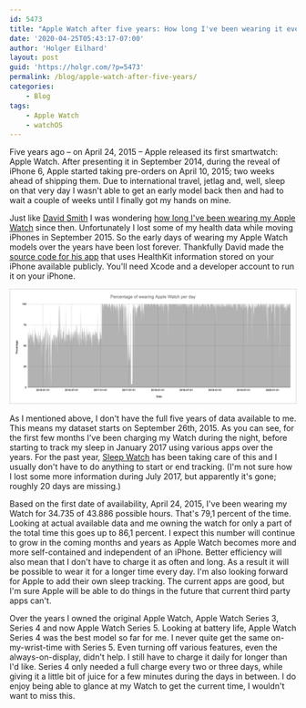 ```yaml
---
id: 5473
title: "Apple Watch after five years: How long I've been wearing it every day"
date: '2020-04-25T05:43:17-07:00'
author: 'Holger Eilhard'
layout: post
guid: 'https://holgr.com/?p=5473'
permalink: /blog/apple-watch-after-five-years/
categories:
    - Blog
tags:
    - Apple Watch
    - watchOS
---
```


Five years ago – on April 24, 2015 – Apple released its first smartwatch: Apple Watch. After presenting it in September 2014, during the reveal of iPhone 6, Apple started taking pre-orders on April 10, 2015; two weeks ahead of shipping them. Due to international travel, jetlag and, well, sleep on that very day I wasn't able to get an early model back then and had to wait a couple of weeks until I finally got my hands on mine.
<!--more-->
Just like [David Smith](http://twitter.com/_DavidSmith) I was wondering [how long I've been wearing my Apple Watch](https://david-smith.org/blog/2020/04/25/apple-watch-4-dot-4-years-on-my-wrist/) since then. Unfortunately I lost some of my health data while moving iPhones in September 2015. So the early days of wearing my Apple Watch models over the years have been lost forever. Thankfully David made the [source code for his app](https://github.com/UnderscoreDavidSmith/OnTheWrist) that uses HealthKit information stored on your iPhone available publicly. You'll need Xcode and a developer account to run it on your iPhone.

![Diagram showing how much I've worn Apple Watch over the past years](/images/Wearing-Apple-Watch.png)

As I mentioned above, I don't have the full five years of data available to me. This means my dataset starts on September 26th, 2015. As you can see, for the first few months I've been charging my Watch during the night, before starting to track my sleep in January 2017 using various apps over the years. For the past year, [Sleep Watch](https://apps.apple.com/app/sleep-watch-by-bodymatter/id1138066420) has been taking care of this and I usually don't have to do anything to start or end tracking. (I'm not sure how I lost some more information during July 2017, but apparently it's gone; roughly 20 days are missing.)

Based on the first date of availability, April 24, 2015, I've been wearing my Watch for 34.735 of 43.886 possible hours. That's 79,1 percent of the time. Looking at actual available data and me owning the watch for only a part of the total time this goes up to 86,1 percent. I expect this number will continue to grow in the coming months and years as Apple Watch becomes more and more self-contained and independent of an iPhone. Better efficiency will also mean that I don't have to charge it as often and long. As a result it will be possible to wear it for a longer time every day. I'm also looking forward for Apple to add their own sleep tracking. The current apps are good, but I'm sure Apple will be able to do things in the future that current third party apps can't.

Over the years I owned the original Apple Watch, Apple Watch Series 3, Series 4 and now Apple Watch Series 5. Looking at battery life, Apple Watch Series 4 was the best model so far for me. I never quite get the same on-my-wrist-time with Series 5. Even turning off various features, even the always-on-display, didn't help. I still have to charge it daily for longer than I'd like. Series 4 only needed a full charge every two or three days, while giving it a little bit of juice for a few minutes during the days in between. I do enjoy being able to glance at my Watch to get the current time, I wouldn't want to miss this.
